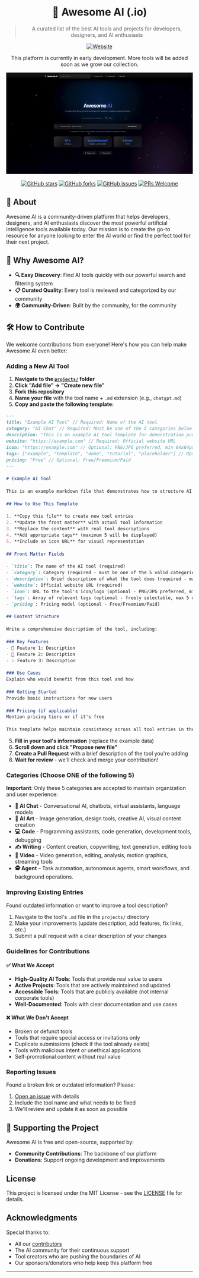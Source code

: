 <div align="center">

# 🌟 Awesome AI (.io)


> A curated list of the best AI tools and projects for developers, designers, and AI enthusiasts

[![Website](https://img.shields.io/badge/🌐_Visit-awesome--ai.io-blue?style=for-the-badge&color=4f46e5)](https://awesome-ai.io)

This platform is currently in early development. More tools will be added soon as we grow our collection.

![Awesome AI Demo](https://raw.githubusercontent.com/teodorgross/awesome-ai/refs/heads/main/demo.gif)

[![GitHub stars](https://img.shields.io/github/stars/teodorgross/awesome-ai?style=social)](https://github.com/teodorgross/awesome-ai/stargazers)
[![GitHub forks](https://img.shields.io/github/forks/teodorgross/awesome-ai?style=social)](https://github.com/teodorgross/awesome-ai/network/members)
[![GitHub issues](https://img.shields.io/github/issues/teodorgross/awesome-ai)](https://github.com/teodorgross/awesome-ai/issues)
[![PRs Welcome](https://img.shields.io/badge/PRs-welcome-brightgreen.svg)](http://makeapullrequest.com)

</div>

## 🌟 About

Awesome AI is a community-driven platform that helps developers, designers, and AI enthusiasts discover the most powerful artificial intelligence tools available today. Our mission is to create the go-to resource for anyone looking to enter the AI world or find the perfect tool for their next project.

## 🎯 Why Awesome AI?

- **🔍 Easy Discovery**: Find AI tools quickly with our powerful search and filtering system
- **📋 Curated Quality**: Every tool is reviewed and categorized by our community
- **🌍 Community-Driven**: Built by the community, for the community

## 🛠️ How to Contribute

We welcome contributions from everyone! Here's how you can help make Awesome AI even better:

### Adding a New AI Tool

1. **Navigate to the [`projects/`](https://github.com/teodorgross/awesome-ai/tree/main/projects) folder**
2. **Click "Add file" → "Create new file"**
3. **Fork this repository**
4. **Name your file** with the tool name + `.md` extension (e.g., `chatgpt.md`)
5. **Copy and paste the following template:**

```markdown
---
title: "Example AI Tool" // Required: Name of the AI tool
category: "AI Chat" // Required: Must be one of the 5 categories below
description: "This is an example AI tool template for demonstration purposes" // Required: Max 200 characters, brief description
website: "https://example.com" // Required: Official website URL
icon: "https://example.com" // Optional: PNG/JPG preferred, min 64x64px
tags: ["example", "template", "demo", "tutorial", "placeholder"] // Optional: Freely selectable, max 5 displayed
pricing: "Free" // Optional: Free/Freemium/Paid
---

# Example AI Tool

This is an example markdown file that demonstrates how to structure AI tool descriptions for the Awesome AI platform.

## How to Use This Template

1. **Copy this file** to create new tool entries
2. **Update the front matter** with actual tool information
3. **Replace the content** with real tool descriptions
4. **Add appropriate tags** (maximum 5 will be displayed)
5. **Include an icon URL** for visual representation

## Front Matter Fields

- `title`: The name of the AI tool (required)
- `category`: Category (required - must be one of the 5 valid categories below)
- `description`: Brief description of what the tool does (required - max 200 characters)
- `website`: Official website URL (required)
- `icon`: URL to the tool's icon/logo (optional - PNG/JPG preferred, min 64x64px)
- `tags`: Array of relevant tags (optional - freely selectable, max 5 displayed)
- `pricing`: Pricing model (optional - Free/Freemium/Paid)

## Content Structure

Write a comprehensive description of the tool, including:

### Key Features
- 🎯 Feature 1: Description
- 🚀 Feature 2: Description
- 💡 Feature 3: Description

### Use Cases
Explain who would benefit from this tool and how

### Getting Started
Provide basic instructions for new users

### Pricing (if applicable)
Mention pricing tiers or if it's free

This template helps maintain consistency across all tool entries in the Awesome AI directory.
```

5. **Fill in your tool's information** (replace the example data)
6. **Scroll down and click "Propose new file"**
7. **Create a Pull Request** with a brief description of the tool you're adding
8. **Wait for review** - we'll check and merge your contribution!

### Categories (Choose ONE of the following 5)

**Important**: Only these 5 categories are accepted to maintain organization and user experience:

- **🤖 AI Chat** - Conversational AI, chatbots, virtual assistants, language models
- **🎨 AI Art** - Image generation, design tools, creative AI, visual content creation
- **💻 Code** - Programming assistants, code generation, development tools, debugging
- **✍️ Writing** - Content creation, copywriting, text generation, editing tools
- **🎥 Video** - Video generation, editing, analysis, motion graphics, streaming tools
- **🕵️ Agent** – Task automation, autonomous agents, smart workflows, and background operations.
### Improving Existing Entries

Found outdated information or want to improve a tool description?

1. Navigate to the tool's `.md` file in the `projects/` directory
2. Make your improvements (update description, add features, fix links, etc.)
3. Submit a pull request with a clear description of your changes

### Guidelines for Contributions

#### ✅ What We Accept
- **High-Quality AI Tools**: Tools that provide real value to users
- **Active Projects**: Tools that are actively maintained and updated
- **Accessible Tools**: Tools that are publicly available (not internal corporate tools)
- **Well-Documented**: Tools with clear documentation and use cases

#### ❌ What We Don't Accept
- Broken or defunct tools
- Tools that require special access or invitations only
- Duplicate submissions (check if the tool already exists)
- Tools with malicious intent or unethical applications
- Self-promotional content without real value


### Reporting Issues

Found a broken link or outdated information? Please:

1. [Open an issue](https://github.com/teodorgross/awesome-ai/issues/new) with details
2. Include the tool name and what needs to be fixed
3. We'll review and update it as soon as possible

## 💖 Supporting the Project

Awesome AI is free and open-source, supported by:

- **Community Contributions**: The backbone of our platform
- **Donations**: Support ongoing development and improvements


##  License

This project is licensed under the MIT License - see the [LICENSE](LICENSE) file for details.

##  Acknowledgments

Special thanks to:

- All our [contributors](https://github.com/teodorgross/awesome-ai/graphs/contributors)
- The AI community for their continuous support
- Tool creators who are pushing the boundaries of AI
- Our sponsors/donators who help keep this platform free

---
